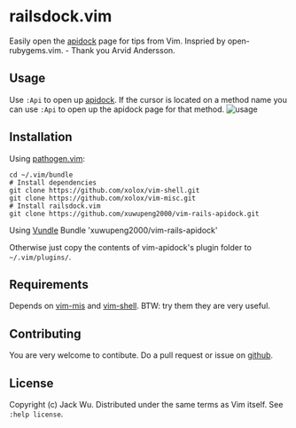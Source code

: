 # railsdock.vim

Easily open the [apidock](http://apidock.com/) page for tips from Vim.
Inspried by open-rubygems.vim. - Thank you Arvid Andersson.

## Usage

Use `:Api` to open up [apidock](http://apidock.com/). If the cursor is located on a method name you can use `:Api` to open up the apidock page for that method.
![usage][usage]

[usage]: https://raw.github.com/xuwupeng2000/vim-rails-apidock/master/screenshot.png 'Usage'

## Installation

Using [pathogen.vim](https://github.com/tpope/vim-pathogen):

    cd ~/.vim/bundle
    # Install dependencies
    git clone https://github.com/xolox/vim-shell.git
    git clone https://github.com/xolox/vim-misc.git
    # Install railsdock.vim
    git clone https://github.com/xuwupeng2000/vim-rails-apidock.git    
    
Using [Vundle](https://github.com/gmarik/Vundle.vim)
Bundle 'xuwupeng2000/vim-rails-apidock'

Otherwise just copy the contents of vim-apidock's plugin folder to `~/.vim/plugins/`.

## Requirements

Depends on [vim-mis](https://github.com/xolox/vim-misc) and [vim-shell](https://github.com/xolox/vim-shell).
BTW: try them they are very useful.


## Contributing

You are very welcome to contibute. Do a pull request or issue on [github](https://github.com/xuwupeng2000/vim-rails-apidock.git).

## License

Copyright (c) Jack Wu.  Distributed under the same terms as Vim itself.
See `:help license`.
